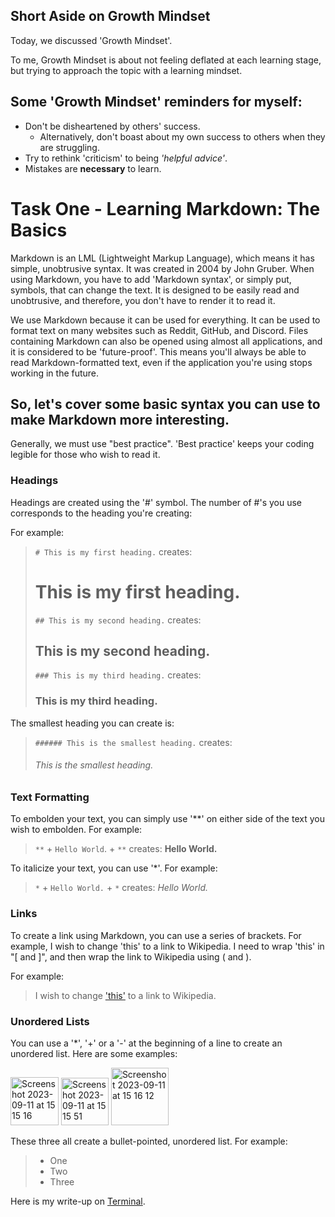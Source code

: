 ## Short Aside on Growth Mindset

Today, we discussed 'Growth Mindset'.

To me, Growth Mindset is about not feeling deflated at each learning stage, but trying to approach the topic with a learning mindset.

## Some 'Growth Mindset' reminders for myself:

- Don't be disheartened by others' success.
  - Alternatively, don't boast about my own success to others when they are struggling.
- Try to rethink 'criticism' to being _'helpful advice'_.
- Mistakes are **necessary** to learn.

# Task One - Learning Markdown: The Basics

Markdown is an LML (Lightweight Markup Language), which means it has simple, unobtrusive syntax. It was created in 2004 by John Gruber. When using Markdown, you have to add 'Markdown syntax', or simply put, symbols, that can change the text. It is designed to be easily read and unobtrusive, and therefore, you don't have to render it to read it.

We use Markdown because it can be used for everything. It can be used to format text on many websites such as Reddit, GitHub, and Discord. Files containing Markdown can also be opened using almost all applications, and it is considered to be 'future-proof'. This means you'll always be able to read Markdown-formatted text, even if the application you're using stops working in the future.

## So, let's cover some basic syntax you can use to make Markdown more interesting.

Generally, we must use "best practice". 'Best practice' keeps your coding legible for those who wish to read it.

### Headings

Headings are created using the '#' symbol. The number of #'s you use corresponds to the heading you're creating:

For example:

> `# This is my first heading.` creates:
>
> # This is my first heading.
>
> `## This is my second heading.` creates:
>
> ## This is my second heading.
>
> `### This is my third heading.` creates:
>
> ### This is my third heading.

The smallest heading you can create is:

> `###### This is the smallest heading.` creates:
>
> ###### This is the smallest heading.

### Text Formatting

To embolden your text, you can simply use '\*\*' on either side of the text you wish to embolden. For example:

> `**` + `Hello World`. + `**` creates:
> **Hello World.**

To italicize your text, you can use '\*'. For example:

> `*` + `Hello World.` + `*` creates:
> _Hello World._

### Links

To create a link using Markdown, you can use a series of brackets. For example, I wish to change 'this' to a link to Wikipedia. I need to wrap 'this' in "[ and ]", and then wrap the link to Wikipedia using ( and ).

For example:

> I wish to change ['this'](https://en.wikipedia.org/wiki/Main_Page) to a link to Wikipedia.

### Unordered Lists

You can use a '\*', '+' or a '-' at the beginning of a line to create an unordered list. Here are some examples:

<img width="77" alt="Screenshot 2023-09-11 at 15 15 16" src="https://github.com/cordeliasnape/reading-notes/assets/144432933/7840f1b8-b67e-4401-8002-19f7c3e95216">

<img width="76" alt="Screenshot 2023-09-11 at 15 15 51" src="https://github.com/cordeliasnape/reading-notes/assets/144432933/63bb8f8f-ebde-4aec-895c-2dd1d4e62dcd">

<img width="92" alt="Screenshot 2023-09-11 at 15 16 12" src="https://github.com/cordeliasnape/reading-notes/assets/144432933/19e85186-e17b-4081-b600-a4f8dc3a18be">

These three all create a bullet-pointed, unordered list. For example:

> - One
> - Two
> - Three

Here is my write-up on [Terminal](https://cordeliasnape.github.io/reading-notes/class-02).
